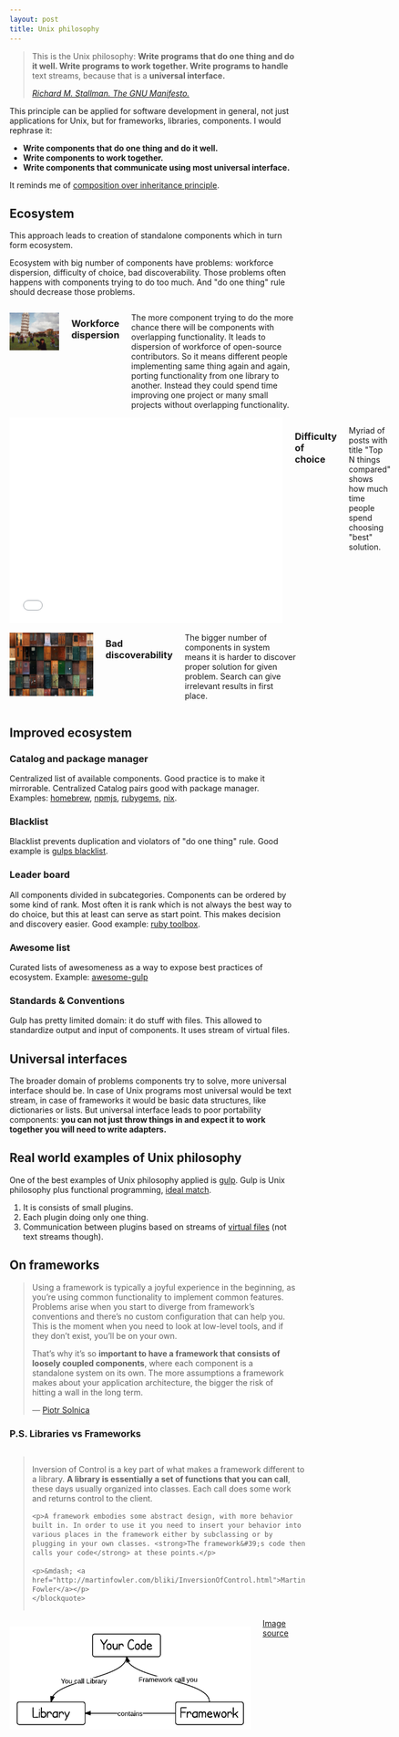 ```yaml
---
layout: post
title: Unix philosophy
---
```


<blockquote class="attention-grabber small">
    <p>This is the Unix philosophy: <strong>Write programs that do one thing and do it well. Write programs to work together. Write programs to handle</strong> text streams, because that is a <strong>universal interface.</strong></p>
    <footer>
        <cite><a href="http://www.catb.org/esr/writings/taoup/html/ch01s06.html">Richard M. Stallman. The GNU Manifesto.</a></cite>
    </footer>
</blockquote>


This principle can be applied for software development in general, not just applications for Unix, but for frameworks, libraries, components. I would rephrase it:

- **Write components that do one thing and do it well.**
- **Write components to work together.**
- **Write components that communicate using most universal interface.**

It reminds me of [composition over inheritance principle](/composition-over-inheritance).

## Ecosystem
This approach leads to creation of standalone components which in turn form ecosystem.

Ecosystem with big number of components have problems: workforce dispersion, difficulty of choice, bad discoverability. Those problems often happens with components trying to do too much. And "do one thing" rule should decrease those problems.

<div class="row">
  <div class="columns medium-4 large-4">
    <p><img src="/assets/posts/unix-philosophy/pisa-tower.png" alt=""></p>
    <h3>Workforce dispersion</h3>
    <p>The more component trying to do the more chance there will be components with overlapping functionality. It leads to dispersion of workforce of open-source contributors. So it means different people implementing same thing again and again, porting functionality from one library to another. Instead they could spend time improving one project or many small projects without overlapping functionality.</p>
  </div>
  <div class="columns medium-4 large-4">
    <div class=flex-video>
      <iframe src="//giphy.com/embed/W1UPMUpL2vHfG" width="480" height="360" frameBorder="0" class="giphy-embed" allowFullScreen></iframe>
    </div>
    <h3>Difficulty of choice</h3>
    <p>Myriad of posts with title "Top N things compared" shows how much time people spend choosing "best" solution.</p>
  </div>
  <div class="columns medium-4 large-4">
    <p><img src="/assets/posts/unix-philosophy/doors.png" alt=""></p>
    <h3>Bad discoverability</h3>
    <p>The bigger number of components in system means it is harder to discover proper solution for given problem. Search can give irrelevant results in first place.</p>
  </div>
</div>

## Improved ecosystem

### Catalog and package manager

Centralized list of available components. Good practice is to make it mirrorable. Centralized Catalog pairs good with package manager. Examples: [homebrew](http://brew.sh/), [npmjs](https://www.npmjs.com/), [rubygems](https://rubygems.org/), [nix](https://nixos.org/nix/).

### Blacklist

Blacklist prevents duplication and violators of "do one thing" rule. Good example is [gulps blacklist](https://github.com/gulpjs/plugins/blob/master/src/blackList.json).

### Leader board

All components divided in subcategories. Components can be ordered by some kind of rank. Most often it is rank which is not always the best way to do choice, but this at least can serve as start point. This makes decision and discovery easier. Good example: [ruby toolbox](https://www.ruby-toolbox.com/).

### Awesome list

Curated lists of awesomeness as a way to expose best practices of ecosystem. Example: [awesome-gulp](https://github.com/alferov/awesome-gulp)

### Standards & Conventions

Gulp has pretty limited domain: it do stuff with files. This allowed to standardize output and input of components. It uses stream of virtual files.

## Universal interfaces

The broader domain of problems components try to solve, more universal interface should be. In case of Unix programs most universal would be text stream, in case of frameworks it would be basic data structures, like dictionaries or lists. But universal interface leads to poor portability components: **you can not just throw things in and expect it to work together you will need to write adapters.**

## Real world examples of Unix philosophy

One of the best examples of Unix philosophy applied is [gulp](http://gulpjs.com/). Gulp is Unix philosophy plus functional programming, [ideal match](http://okmij.org/ftp/Computation/monadic-shell.html).

1. It is consists of small plugins.
2. Each plugin doing only one thing.
3. Communication between plugins based on streams of [virtual files](https://github.com/gulpjs/vinyl) (not text streams though).

## On frameworks

> Using a framework is typically a joyful experience in the beginning, as you’re using common functionality to implement common features. Problems arise when you start to diverge from framework’s conventions and there’s no custom configuration that can help you. This is the moment when you need to look at low-level tools, and if they don’t exist, you’ll be on your own.
>
>That’s why it’s so **important to have a framework that consists of loosely coupled components**, where each component is a standalone system on its own. The more assumptions a framework makes about your application architecture, the bigger the risk of hitting a wall in the long term.
>
> &mdash; [Piotr Solnica](http://solnic.eu/2016/05/30/abstractions-and-the-role-of-a-framework.html)

### P.S. Libraries vs Frameworks

<div class="row">
  <div class="columns medium-6 large-6">
    <blockquote>
    <p>Inversion of Control is a key part of what makes a framework different to a library. <strong>A library is essentially a set of functions that you can call</strong>, these days usually organized into classes. Each call does some work and returns control to the client.</p>

    <p>A framework embodies some abstract design, with more behavior built in. In order to use it you need to insert your behavior into various places in the framework either by subclassing or by plugging in your own classes. <strong>The framework&#39;s code then calls your code</strong> at these points.</p>

    <p>&mdash; <a href="http://martinfowler.com/bliki/InversionOfControl.html">Martin Fowler</a></p>
    </blockquote>
  </div>
  <div class="columns medium-6 large-6">
    <p><img src="/assets/posts/unix-philosophy/framework-vs-library.png" alt=""></p>
    <a href="http://www.programcreek.com/2011/09/what-is-the-difference-between-a-java-library-and-a-framework/">Image source</a>
  </div>
</div>
